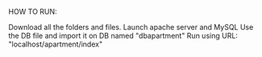HOW TO RUN:

Download all the folders and files.
Launch apache server and MySQL
Use the DB file and import it on DB named "dbapartment"
Run using URL: "localhost/apartment/index"